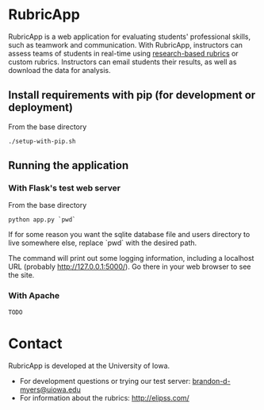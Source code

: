 # RubricApp

RubricApp is a web application for evaluating students' professional skills, such as teamwork and communication. With RubricApp, instructors can assess teams of students in real-time using [research-based rubrics](http://elipss.com/) or custom rubrics. Instructors can email students their results, as well as download the data for analysis.

## Install requirements with pip (for development or deployment)

From the base directory
```
./setup-with-pip.sh
```

## Running the application

### With Flask's test web server

From the base directory
```
python app.py `pwd`
```
If for some reason you want the sqlite database file and users directory to live somewhere else, replace \`pwd\` with the desired path.

The command will print out some logging information, including a localhost URL (probably http://127.0.0.1:5000/). Go there in your web browser to see the site.

### With Apache

```
TODO
```

# Contact

RubricApp is developed at the University of Iowa.

- For development questions or trying our test server: [brandon-d-myers@uiowa.edu](mailto:brandon-d-myers@uiowa.edu)
- For information about the rubrics: http://elipss.com/
